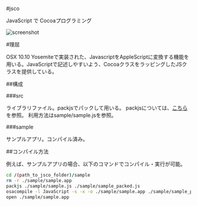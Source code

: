 #jsco

JavaScript で Cocoaプログラミング

![screenshot](https://raw.githubusercontent.com/kikura-yuichiro/jsco/master/screenshot.png)

#理屈

OSX 10.10 Yosemiteで実装された、JavascriptをAppleScriptに変換する機能を用いる。JavaScriptで記述しやすいよう、CocoaクラスをラッピングしたJSクラスを提供している。

##構成

###src

ライブラリファイル。packjsでパックして用いる。
packjsについては、[こちら](https://github.com/kikura-yuichiro/packjs)を参照。
利用方法はsample/sample.jsを参照。

###sample

サンプルアプリ。コンパイル済み。

##コンパイル方法

例えば、サンプルアプリの場合、以下のコマンドでコンパイル・実行が可能。

```bash
cd /(path_to_jsco_folder)/sample
rm -r ./sample/sample.app
packjs ./sample/sample.js ./sample/sample_packed.js
osacompile -l JavaScript -s -x -o ./sample/sample.app ./sample/sample_packed.js
open ./sample/sample.app
```